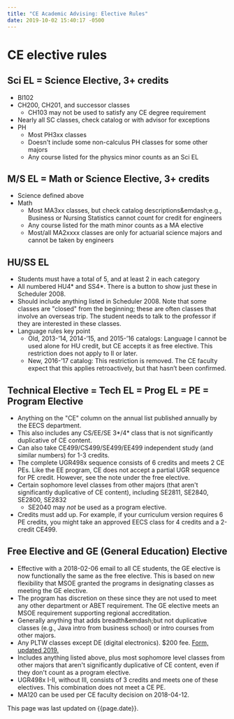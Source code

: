 ```yaml
---
title: "CE Academic Advising: Elective Rules"
date: 2019-10-02 15:40:17 -0500
---
```


# CE elective rules

## Sci EL = Science Elective, 3+ credits
* BI102
* CH200, CH201, and successor classes
  * CH103 may not be used to satisfy any CE degree requirement
* Nearly all SC classes, check catalog or with advisor for exceptions
* PH
  * Most PH3xx classes
  * Doesn't include some non-calculus PH classes for some other majors
  * Any course listed for the physics minor counts as an Sci EL

## M/S EL = Math or Science Elective, 3+ credits
* Science defined above
* Math
  * Most MA3xx classes, but check catalog descriptions&emdash;e.g., Business or Nursing Statistics cannot count for credit for engineers
  * Any course listed for the math minor counts as a MA elective
  * Most/all MA2xxxx classes are only for actuarial science majors and cannot be taken by engineers

## HU/SS EL
* Students must have a total of 5, and at least 2 in each category
* All numbered HU4* and SS4*. There is a button to show just these in Scheduler 2008.
* Should include anything listed in Scheduler 2008. Note that some classes are &quot;closed&quot; from the beginning; these are often classes that involve an overseas trip. The student needs to talk to the professor if they are interested in these classes.
* Language rules key point
  * Old, 2013-&rsquo;14, 2014-&rsquo;15, and 2015-&rsquo;16 catalogs: Language I cannot be used alone for HU credit, but CE accepts it as free elective. This restriction does not apply to II or later.
  * New, 2016-&rsquo;17 catalog: This restriction is removed. The CE faculty expect that this applies retroactively, but that hasn&rsquo;t been confirmed.

## Technical Elective = Tech EL = Prog EL = PE = Program Elective
* Anything on the &quot;CE&quot; column on the annual list published annually by the EECS department.
* This also includes any CS/EE/SE 3*/4* class that is not significantly duplicative of CE content.
* Can also take CE499/CS499/SE499/EE499 independent study (and similar numbers) for 1-3 credits.
* The complete UGR498x sequence consists of 6 credits and meets 2 CE PEs. Like the EE program, CE does not accept a partial UGR sequence for PE credit. However, see the note under the free elective.
* Certain sophomore level classes from other majors (that aren't significantly duplicative of CE content), including SE2811, SE2840, SE2800, SE2832
  * SE2040 may <em>not</em> be used as a program elective.
* Credits must add up. For example, if your curriculum version requires 6 PE credits, you might take an approved EECS class for 4 credits and a 2-credit CE499.

## Free Elective and GE (General Education) Elective
* Effective with a 2018-02-06 email to all CE students, the GE elective is now functionally the same as the free elective. This is based on new flexibility that MSOE granted the programs in designating classes as meeting the GE elective.
* The program has discretion on these since they are not used to meet any other department or ABET requirement. The GE elective meets an MSOE requirement supporting regional accreditation.
* Generally anything that adds breadth&emdash;but not duplicative classes (e.g., Java intro from business school) or intro courses from other majors.
* Any PLTW classes except DE (digital electronics). $200 fee. <a href="https://msoe.s3.amazonaws.com/files/resources/2019-update-pltw-credit-app.pdf">Form, updated 2019.</a>
* Includes anything listed above, plus most sophomore level classes from other majors that aren't significantly duplicative of CE content, even if they don't count as a program elective.
* UGR498x I-II, without III, consists of 3 credits and meets one of these electives. This combination does not meet a CE PE.
* MA120 can be used per CE faculty decision on 2018-04-12.

This page was last updated on {{page.date}}.
